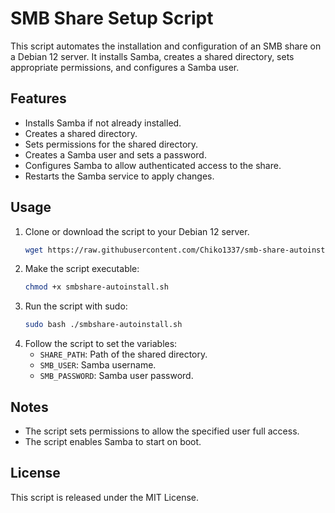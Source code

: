 # SMB Share Setup Script

This script automates the installation and configuration of an SMB share on a Debian 12 server. It installs Samba, creates a shared directory, sets appropriate permissions, and configures a Samba user.

## Features
- Installs Samba if not already installed.
- Creates a shared directory.
- Sets permissions for the shared directory.
- Creates a Samba user and sets a password.
- Configures Samba to allow authenticated access to the share.
- Restarts the Samba service to apply changes.

## Usage

1. Clone or download the script to your Debian 12 server.
   ```bash
   wget https://raw.githubusercontent.com/Chiko1337/smb-share-autoinstall-debian-ubuntu/refs/heads/main/smbshare-autoinstall.sh
   ```
2. Make the script executable:
   ```bash
   chmod +x smbshare-autoinstall.sh
   ```
3. Run the script with sudo:
   ```bash
   sudo bash ./smbshare-autoinstall.sh
   ```
4. Follow the script to set the variables:
   - `SHARE_PATH`: Path of the shared directory.
   - `SMB_USER`: Samba username.
   - `SMB_PASSWORD`: Samba user password.

## Notes
- The script sets permissions to allow the specified user full access.
- The script enables Samba to start on boot.

## License
This script is released under the MIT License.

